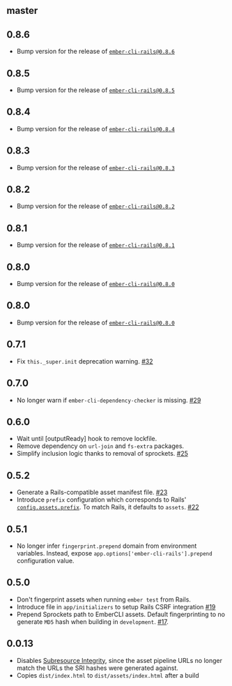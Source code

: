 master
------

0.8.6
-----

* Bump version for the release of [`ember-cli-rails@0.8.6`][#477]

[#477]: https://github.com/thoughtbot/ember-cli-rails/issues/477

0.8.5
-----

* Bump version for the release of [`ember-cli-rails@0.8.5`][#477]

[#477]: https://github.com/thoughtbot/ember-cli-rails/issues/477

0.8.4
-----

* Bump version for the release of [`ember-cli-rails@0.8.4`][#477]

[#477]: https://github.com/thoughtbot/ember-cli-rails/issues/477

0.8.3
-----

* Bump version for the release of [`ember-cli-rails@0.8.3`][#477]

[#477]: https://github.com/thoughtbot/ember-cli-rails/issues/477

0.8.2
-----

* Bump version for the release of [`ember-cli-rails@0.8.2`][#477]

[#477]: https://github.com/thoughtbot/ember-cli-rails/issues/477

0.8.1
-----

* Bump version for the release of [`ember-cli-rails@0.8.1`][#477]

[#477]: https://github.com/thoughtbot/ember-cli-rails/issues/477

0.8.0
-----

* Bump version for the release of [`ember-cli-rails@0.8.0`][#477]

[#477]: https://github.com/thoughtbot/ember-cli-rails/issues/477

0.8.0
-----

* Bump version for the release of [`ember-cli-rails@0.8.0`][#477]

[#477]: https://github.com/thoughtbot/ember-cli-rails/issues/477

0.7.1
-----

* Fix `this._super.init` deprecation warning. [#32]

[#32]: https://github.com/rondale-sc/ember-cli-rails-addon/pull/32

0.7.0
-----

* No longer warn if `ember-cli-dependency-checker` is missing. [#29]

[#29]: https://github.com/rondale-sc/ember-cli-rails-addon/pull/29

0.6.0
-----

* Wait until [outputReady] hook to remove lockfile.
* Remove dependency on `url-join` and `fs-extra` packages.
* Simplify inclusion logic thanks to removal of sprockets. [#25]

[#25]: https://github.com/rondale-sc/ember-cli-rails-addon/pull/25

0.5.2
-----

* Generate a Rails-compatible asset manifest file. [#23]
* Introduce `prefix` configuration which corresponds to Rails'
  [`config.assets.prefix`][prefix]. To match Rails, it defaults to `assets`.
  [#22]

[#23]: https://github.com/rondale-sc/ember-cli-rails-addon/pull/23
[#22]: https://github.com/rondale-sc/ember-cli-rails-addon/pull/22
[prefix]: http://guides.rubyonrails.org/asset_pipeline.html#precompiling-assets

0.5.1
-----

* No longer infer `fingerprint.prepend` domain from environment variables.
  Instead, expose `app.options['ember-cli-rails'].prepend` configuration
  value.

0.5.0
-----

* Don't fingerprint assets when running `ember test` from Rails.
* Introduce file in `app/initializers` to setup Rails CSRF integration [#19]
* Prepend Sprockets path to EmberCLI assets.
  Default fingerprinting to no generate `MD5` hash when building in
  `development`.  [#17].

[#19]: https://github.com/rondale-sc/ember-cli-rails-addon/pull/19
[#17]: https://github.com/rondale-sc/ember-cli-rails-addon/pull/17

0.0.13
------

* Disables [Subresource Integrity][SRI], since the asset pipeline URLs no longer
  match the URLs the SRI hashes were generated against.
* Copies `dist/index.html` to `dist/assets/index.html` after a build

[SRI]: https://github.com/jonathanKingston/ember-cli-sri#what-is-it

